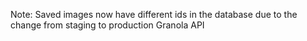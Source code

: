 Note: Saved images now have different ids in the database due to the change from staging to production Granola API